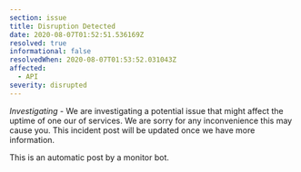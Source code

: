 ```yaml
---
section: issue
title: Disruption Detected
date: 2020-08-07T01:52:51.536169Z
resolved: true
informational: false
resolvedWhen: 2020-08-07T01:53:52.031043Z
affected:
  - API
severity: disrupted
---
```

*Investigating* - We are investigating a potential issue that might affect the uptime of one our of services. We are sorry for any inconvenience this may cause you. This incident post will be updated once we have more information.

This is an automatic post by a monitor bot.
        